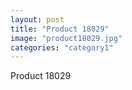 ```yaml
---
layout: post
title: "Product 18029"
image: "product18029.jpg"
categories: "category1"
---
```

Product 18029
